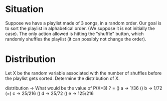 <!SLIDE form=distribution>
# Situation

Suppose we have a playlist made of 3 songs, in a random order.
Our goal is to sort the playlist in alphabetical order. (We suppose it is not initially the case).
The only action allowed is hitting the "shuffle" button, which randomly shuffles the playlist (it can possibly not change the order).

# Distribution

Let X be the random variable associated with the number of shuffles before the playlist gets sorted.
Determine the distribution of X.

distribution -> What would be the value of P(X=3) ? =
    () a -> 1/36
    () b -> 1/72
    (=) c -> 25/216
    () d -> 25/72
    () e -> 125/216

~~~FORM:distribution~~~